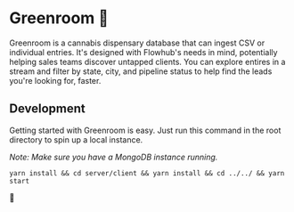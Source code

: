 # Greenroom :maple_leaf:

Greenroom is a cannabis dispensary database that can ingest CSV or individual entries.
It's designed with Flowhub's needs in mind, potentially helping sales teams discover
untapped clients. You can explore entires in a stream and filter by state, city, and
pipeline status to help find the leads you're looking for, faster.

## Development

Getting started with Greenroom is easy. Just run this command in the root directory to spin up a local instance.

_Note: Make sure you have a MongoDB instance running._

```
yarn install && cd server/client && yarn install && cd ../../ && yarn start
```

:green_heart:

